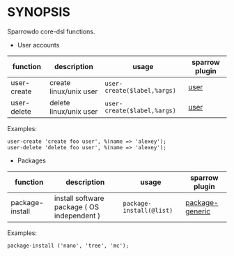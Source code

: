 # SYNOPSIS

Sparrowdo core-dsl functions.

* User accounts

| function | description | usage | sparrow plugin |
| -------- | ----------- | ----- | -------------- |
| user-create | create linux/unix user | `user-create($label,%args)`| [user](https://sparrowhub.org/info/user) | 
| user-delete | delete linux/unix user | `user-create($label,%args)`| [user](https://sparrowhub.org/info/user) |

Examples:


    user-create 'create foo user', %(name => 'alexey');
    user-delete 'delete foo user', %(name => 'alexey');

* Packages

| function | description | usage | sparrow plugin |
| -------- | ----------- | ----- | -------------- |
| package-install | install software package ( OS independent ) | `package-install(@list)`| [package-generic](https://sparrowhub.org/info/package-generic) | 

Examples:

    package-install ('nano', 'tree', 'mc');




  
